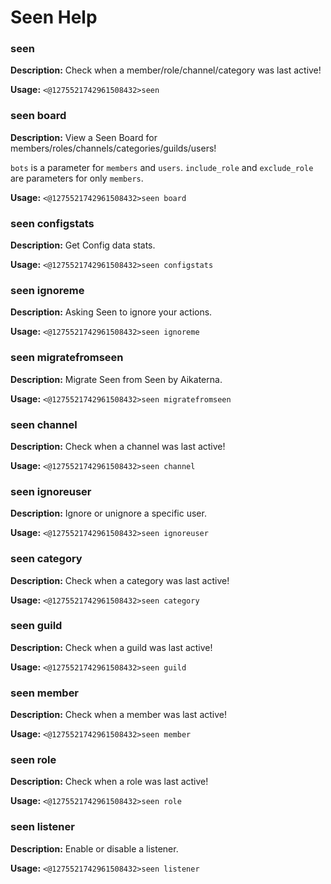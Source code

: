 # Seen Help

### seen

**Description:** Check when a member/role/channel/category was last active!

**Usage:** `<@1275521742961508432>seen`

### seen board

**Description:** View a Seen Board for members/roles/channels/categories/guilds/users!

`bots` is a parameter for `members` and `users`. `include_role` and `exclude_role` are parameters for only `members`.

**Usage:** `<@1275521742961508432>seen board`

### seen configstats

**Description:** Get Config data stats.

**Usage:** `<@1275521742961508432>seen configstats`

### seen ignoreme

**Description:** Asking Seen to ignore your actions.

**Usage:** `<@1275521742961508432>seen ignoreme`

### seen migratefromseen

**Description:** Migrate Seen from Seen by Aikaterna.

**Usage:** `<@1275521742961508432>seen migratefromseen`

### seen channel

**Description:** Check when a channel was last active!

**Usage:** `<@1275521742961508432>seen channel`

### seen ignoreuser

**Description:** Ignore or unignore a specific user.

**Usage:** `<@1275521742961508432>seen ignoreuser`

### seen category

**Description:** Check when a category was last active!

**Usage:** `<@1275521742961508432>seen category`

### seen guild

**Description:** Check when a guild was last active!

**Usage:** `<@1275521742961508432>seen guild`

### seen member

**Description:** Check when a member was last active!

**Usage:** `<@1275521742961508432>seen member`

### seen role

**Description:** Check when a role was last active!

**Usage:** `<@1275521742961508432>seen role`

### seen listener

**Description:** Enable or disable a listener.

**Usage:** `<@1275521742961508432>seen listener`

